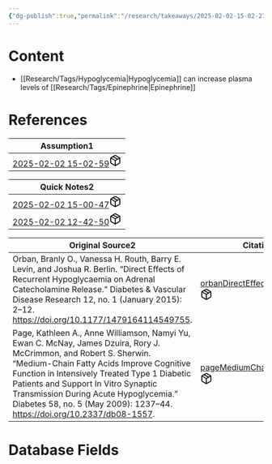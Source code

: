 ```yaml
---
{"dg-publish":true,"permalink":"/research/takeaways/2025-02-02-15-02-27/","updated":"2025-02-02T15:07:03-05:00"}
---
```


# Content
- [[Research/Tags/Hypoglycemia\|Hypoglycemia]] can increase plasma levels of [[Research/Tags/Epinephrine\|Epinephrine]]
# References
<div><table class="dataview table-view-table"><thead class="table-view-thead"><tr class="table-view-tr-header"><th class="table-view-th"><span>Assumption</span><span class="dataview small-text">1</span></th></tr></thead><tbody class="table-view-tbody"><tr><td><span><a data-tooltip-position="top" aria-label="Research/Assumptions/2025-02-02 15-02-59.md" data-href="Research/Assumptions/2025-02-02 15-02-59.md" href="Research/Assumptions/2025-02-02 15-02-59.md" class="internal-link" target="_blank" rel="noopener nofollow" fileclass-name="Research Links">2025-02-02 15-02-59</a><a class="metadata-menu fileclass-icon"><svg xmlns="http://www.w3.org/2000/svg" width="24" height="24" viewBox="0 0 24 24" fill="none" stroke="currentColor" stroke-width="2" stroke-linecap="round" stroke-linejoin="round" class="svg-icon lucide-package"><path d="m7.5 4.27 9 5.15"></path><path d="M21 8a2 2 0 0 0-1-1.73l-7-4a2 2 0 0 0-2 0l-7 4A2 2 0 0 0 3 8v8a2 2 0 0 0 1 1.73l7 4a2 2 0 0 0 2 0l7-4A2 2 0 0 0 21 16Z"></path><path d="m3.3 7 8.7 5 8.7-5"></path><path d="M12 22V12"></path></svg></a></span></td></tr></tbody></table></div><div><table class="dataview table-view-table"><thead class="table-view-thead"><tr class="table-view-tr-header"><th class="table-view-th"><span>Quick Notes</span><span class="dataview small-text">2</span></th></tr></thead><tbody class="table-view-tbody"><tr><td><span><a data-tooltip-position="top" aria-label="Research/Quick Notes/2025-02-02 15-00-47.md" data-href="Research/Quick Notes/2025-02-02 15-00-47.md" href="Research/Quick Notes/2025-02-02 15-00-47.md" class="internal-link" target="_blank" rel="noopener nofollow" fileclass-name="Research Links">2025-02-02 15-00-47</a><a class="metadata-menu fileclass-icon"><svg xmlns="http://www.w3.org/2000/svg" width="24" height="24" viewBox="0 0 24 24" fill="none" stroke="currentColor" stroke-width="2" stroke-linecap="round" stroke-linejoin="round" class="svg-icon lucide-package"><path d="m7.5 4.27 9 5.15"></path><path d="M21 8a2 2 0 0 0-1-1.73l-7-4a2 2 0 0 0-2 0l-7 4A2 2 0 0 0 3 8v8a2 2 0 0 0 1 1.73l7 4a2 2 0 0 0 2 0l7-4A2 2 0 0 0 21 16Z"></path><path d="m3.3 7 8.7 5 8.7-5"></path><path d="M12 22V12"></path></svg></a></span></td></tr><tr><td><span><a data-tooltip-position="top" aria-label="Research/Quick Notes/2025-02-02 12-42-50.md" data-href="Research/Quick Notes/2025-02-02 12-42-50.md" href="Research/Quick Notes/2025-02-02 12-42-50.md" class="internal-link" target="_blank" rel="noopener nofollow" fileclass-name="Research Links">2025-02-02 12-42-50</a><a class="metadata-menu fileclass-icon"><svg xmlns="http://www.w3.org/2000/svg" width="24" height="24" viewBox="0 0 24 24" fill="none" stroke="currentColor" stroke-width="2" stroke-linecap="round" stroke-linejoin="round" class="svg-icon lucide-package"><path d="m7.5 4.27 9 5.15"></path><path d="M21 8a2 2 0 0 0-1-1.73l-7-4a2 2 0 0 0-2 0l-7 4A2 2 0 0 0 3 8v8a2 2 0 0 0 1 1.73l7 4a2 2 0 0 0 2 0l7-4A2 2 0 0 0 21 16Z"></path><path d="m3.3 7 8.7 5 8.7-5"></path><path d="M12 22V12"></path></svg></a></span></td></tr></tbody></table></div><div><table class="dataview table-view-table"><thead class="table-view-thead"><tr class="table-view-tr-header"><th class="table-view-th"><span>Original Source</span><span class="dataview small-text">2</span></th><th class="table-view-th"><span>Citation Key</span></th></tr></thead><tbody class="table-view-tbody"><tr><td><span>Orban, Branly O., Vanessa H. Routh, Barry E. Levin, and Joshua R. Berlin. “Direct Effects of Recurrent Hypoglycaemia on Adrenal Catecholamine Release.” Diabetes &amp; Vascular Disease Research 12, no. 1 (January 2015): 2–12. <a rel="noopener nofollow" class="external-link" href="https://doi.org/10.1177/1479164114549755" target="_blank">https://doi.org/10.1177/1479164114549755</a>.</span></td><td><span><a data-tooltip-position="top" aria-label="Research/Evidence Sources/orbanDirectEffectsRecurrent2015.md" data-href="Research/Evidence Sources/orbanDirectEffectsRecurrent2015.md" href="Research/Evidence Sources/orbanDirectEffectsRecurrent2015.md" class="internal-link" target="_blank" rel="noopener nofollow" fileclass-name="Research Links">orbanDirectEffectsRecurrent2015</a><a class="metadata-menu fileclass-icon"><svg xmlns="http://www.w3.org/2000/svg" width="24" height="24" viewBox="0 0 24 24" fill="none" stroke="currentColor" stroke-width="2" stroke-linecap="round" stroke-linejoin="round" class="svg-icon lucide-package"><path d="m7.5 4.27 9 5.15"></path><path d="M21 8a2 2 0 0 0-1-1.73l-7-4a2 2 0 0 0-2 0l-7 4A2 2 0 0 0 3 8v8a2 2 0 0 0 1 1.73l7 4a2 2 0 0 0 2 0l7-4A2 2 0 0 0 21 16Z"></path><path d="m3.3 7 8.7 5 8.7-5"></path><path d="M12 22V12"></path></svg></a></span></td></tr><tr><td><span>Page, Kathleen A., Anne Williamson, Namyi Yu, Ewan C. McNay, James Dzuira, Rory J. McCrimmon, and Robert S. Sherwin. “Medium-Chain Fatty Acids Improve Cognitive Function in Intensively Treated Type 1 Diabetic Patients and Support In Vitro Synaptic Transmission During Acute Hypoglycemia.” Diabetes 58, no. 5 (May 2009): 1237–44. <a rel="noopener nofollow" class="external-link" href="https://doi.org/10.2337/db08-1557" target="_blank">https://doi.org/10.2337/db08-1557</a>.</span></td><td><span><a data-tooltip-position="top" aria-label="Research/Evidence Sources/pageMediumChainFattyAcids2009.md" data-href="Research/Evidence Sources/pageMediumChainFattyAcids2009.md" href="Research/Evidence Sources/pageMediumChainFattyAcids2009.md" class="internal-link" target="_blank" rel="noopener nofollow" fileclass-name="Research Links">pageMediumChainFattyAcids2009</a><a class="metadata-menu fileclass-icon"><svg xmlns="http://www.w3.org/2000/svg" width="24" height="24" viewBox="0 0 24 24" fill="none" stroke="currentColor" stroke-width="2" stroke-linecap="round" stroke-linejoin="round" class="svg-icon lucide-package"><path d="m7.5 4.27 9 5.15"></path><path d="M21 8a2 2 0 0 0-1-1.73l-7-4a2 2 0 0 0-2 0l-7 4A2 2 0 0 0 3 8v8a2 2 0 0 0 1 1.73l7 4a2 2 0 0 0 2 0l7-4A2 2 0 0 0 21 16Z"></path><path d="m3.3 7 8.7 5 8.7-5"></path><path d="M12 22V12"></path></svg></a></span></td></tr></tbody></table></div>

# Database Fields
